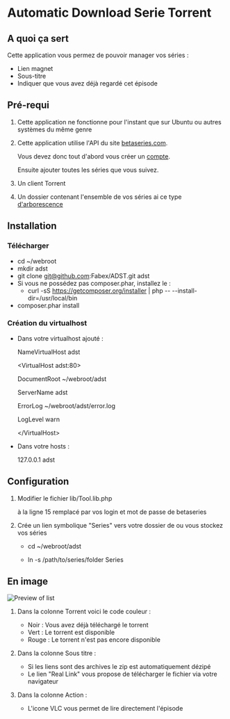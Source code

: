 Automatic Download Serie Torrent
================================

## A quoi ça sert

Cette application vous permez de pouvoir manager vos séries :

- Lien magnet
- Sous-titre
- Indiquer que vous avez déjà regardé cet épisode

## Pré-requi

1. Cette application ne fonctionne pour l'instant que sur Ubuntu ou autres systèmes du même genre

2. Cette application utilise l'API du site   [betaseries.com](http://www.betaseries.com/).

	Vous devez donc tout d'abord vous créer un [compte](http://www.betaseries.com/inscription?parrain=fabex).

	Ensuite ajouter toutes les séries que vous suivez.

3. Un client Torrent

4. Un dossier contenant l'ensemble de vos séries ai ce type [d'arborescence](https://github.com/Fabex/ADST/blob/master/arbo.png)

## Installation

### Télécharger

- cd ~/webroot
- mkdir adst
- git clone git@github.com:Fabex/ADST.git adst
- Si vous ne possédez pas composer.phar, installez le :
    - curl -sS https://getcomposer.org/installer | php -- --install-dir=/usr/local/bin
- composer.phar install

### Création du virtualhost

- Dans votre virtualhost ajouté :


	NameVirtualHost adst

	&lt;VirtualHost adst:80&gt;

	DocumentRoot ~/webroot/adst

	ServerName adst

	ErrorLog ~/webroot/adst/error.log

	LogLevel warn

	&lt;/VirtualHost&gt;

- Dans votre hosts :

	127.0.0.1       adst

## Configuration

1. Modifier le fichier lib/Tool.lib.php

	à la ligne 15 remplacé par vos login et mot de passe de betaseries

2. Crée un lien symbolique "Series" vers votre dossier de ou vous stockez vos séries

	- cd ~/webroot/adst

	- ln -s /path/to/series/folder Series


## En image

![Preview of list](https://raw.github.com/Fabex/ADST/master/adst.png)

1. Dans la colonne Torrent voici le code couleur :
	- Noir : Vous avez déjà téléchargé le torrent
	- Vert : Le torrent est disponible
	- Rouge : Le torrent n'est pas encore disponible

2. Dans la colonne Sous titre :
	- Si les liens sont des archives le zip est automatiquement dézipé
	- Le lien "Real Link" vous propose de télécharger le fichier via votre navigateur

3. Dans la colonne Action :
	- L'icone VLC vous permet de lire directement l'épisode
